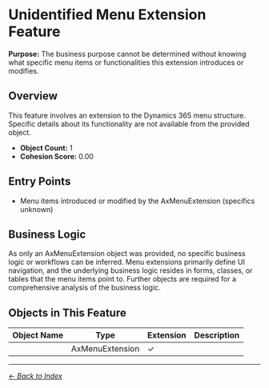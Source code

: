 # Unidentified Menu Extension Feature

**Purpose:** The business purpose cannot be determined without knowing what specific menu items or functionalities this extension introduces or modifies.

## Overview

This feature involves an extension to the Dynamics 365 menu structure. Specific details about its functionality are not available from the provided object.

- **Object Count:** 1
- **Cohesion Score:** 0.00

## Entry Points

- Menu items introduced or modified by the AxMenuExtension (specifics unknown)

## Business Logic

As only an AxMenuExtension object was provided, no specific business logic or workflows can be inferred. Menu extensions primarily define UI navigation, and the underlying business logic resides in forms, classes, or tables that the menu items point to. Further objects are required for a comprehensive analysis of the business logic.

## Objects in This Feature

| Object Name | Type | Extension | Description |
|-------------|------|-----------|-------------|
| [](Objects/Unnamed.md) | AxMenuExtension | ✓ |  |

---

*[← Back to Index](../../index.md)*
